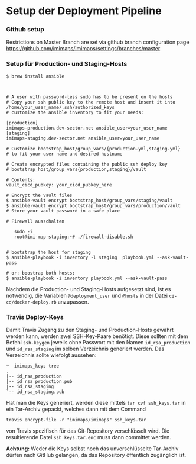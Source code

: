 
# Setup der Deployment Pipeline

### Github setup
Restrictions on Master Branch are set via github branch configuration page
 https://github.com/imimaps/imimaps/settings/branches/master


### Setup für Production- und Staging-Hosts


```
$ brew install ansible



# A user with password-less sudo has to be present on the hosts
# Copy your ssh public key to the remote host and insert it into /home/your_user_name/.ssh/authorized_keys
# customize the ansible inventory to fit your needs:

[production]
imimaps-production.dev-sector.net ansible_user=your_user_name
[staging]
imimaps-staging.dev-sector.net ansible_user=your_user_name

# Customize bootstrap_host/group_vars/{production.yml,staging.yml}
# to fit your user name and desired hostname

# Create encrypted files containing the public ssh deploy key
# bootstrap_host/group_vars{production,staging}/vault

# Contents:
vault_cicd_pubkey: your_cicd_pubkey_here

# Encrypt the vault files
$ ansible-vault encrypt bootstrap_host/group_vars/staging/vault
$ ansible-vault encrypt bootstrap_host/group_vars/production/vault
# Store your vault password in a safe place

# Firewall ausschalten

   sudo -i
   root@imi-map-staging:~# ./firewall-disable.sh


# bootstrap the host for staging
$ ansible-playbook -i inventory -l staging  playbook.yml --ask-vault-pass

# or: boostrap both hosts:
$ ansible-playbook -i inventory playbook.yml --ask-vault-pass
```

Nachdem die Production- und Staging-Hosts aufgesetzt sind, ist es notwendig, die Variablen `@deployment_user` und
`@hosts` in der Datei `ci-cd/docker-deploy.rb` anzupassen.

### Travis Deploy-Keys
Damit Travis Zugang zu den Staging- und Production-Hosts gewährt werden kann, werden zwei SSH-Key-Paare benötigt.
Diese sollten mit dem Befehl `ssh-keygen` jeweils ohne Passwort mit den Namen `id_rsa_production` und `id_rsa_staging` im selben Verzeichnis generiert werden.
Das Verzeichnis sollte wiefolgt aussehen:
```
➜  imimaps_keys tree
.
|-- id_rsa_production
|-- id_rsa_production.pub
|-- id_rsa_staging
`-- id_rsa_staging.pub
```
Hat man die Keys generiert, werden diese mittels `tar cvf ssh_keys.tar` in ein Tar-Archiv gepackt,
welches dann mit dem Command
```
travis encrypt-file -r "imimaps/imimaps" ssh_keys.tar
```
von Travis spezifisch für das Git-Repository verschlüsselt wird. Die resultierende Datei `ssh_keys.tar.enc` muss dann committet werden.

**Achtung:** Weder die Keys selbst noch das unverschlüsselte Tar-Archiv dürfen nach GitHub gelangen, da das Repository öffentlich zugänglich ist.
